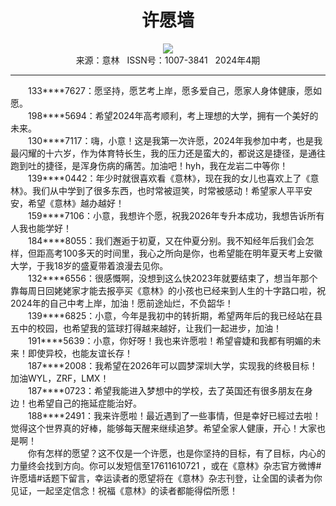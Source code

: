 # <center>许愿墙</center> 

<div align=center><img src="http://fslib.vip.qikan.cn/img.ashx?key=%d7%f7%d5%df%a3%ba"></div> 

<center>来源：意林   ISSN号：1007-3841   2024年4期</center> 


* * *


　　133\*\*\*\*7627：愿坚持，愿艺考上岸，愿多爱自己，愿家人身体健康，愿如愿。  
　　198\*\*\*\*5694：希望2024年高考顺利，考上理想的大学，拥有一个美好的未来。  
　　130\*\*\*\*7117：嗨，小意！这是我第一次许愿，2024年我参加中考，也是我最闪耀的十六岁，作为体育特长生，我的压力还是蛮大的，都说这是捷径，是通往跑到吐的捷径，是浑身伤病的痛苦。加油吧！hyh，我在龙岩二中等你！  
　　139\*\*\*\*0442：年少时就很喜欢看《意林》，现在我的女儿也喜欢上了《意林》。我们从中学到了很多东西，也时常被逗笑，时常被感动！希望家人平平安安，希望《意林》越办越好！  
　　159\*\*\*\*7106：小意，我想许个愿，祝我2026年专升本成功，我想告诉所有人我也能学好！  
　　184\*\*\*\*8055：我们邂逅于初夏，又在仲夏分别。我不知经年后我们会怎样，但距高考100多天的时间里，我心之所向是你，也希望能在明年夏天考上安徽大学，于我18岁的盛夏带着浪漫去见你。  
　　132\*\*\*\*6556：很感慨啊，没想到这么快2023年就要结束了，想当年那个靠每周日回姥姥家才能去报亭买《意林》的小孩也已经来到人生的十字路口啦，祝2024年的自己中考上岸，加油！愿前途灿烂，不负韶华！  
　　139\*\*\*\*6825：小意，今年是我初中的转折期，希望两年后的我已经站在县五中的校园，也希望我的篮球打得越来越好，让我们一起进步，加油！  
　　191\*\*\*\*5639：小意，你好呀！我也来许愿啦！希望睿婕和我都有明媚的未来！即使异校，也能友谊长存！  
　　187\*\*\*\*2008：我希望在2026年可以圆梦深圳大学，实现我的终极目标！加油WYL，ZRF，LMX！  
　　187\*\*\*\*0723：希望我能进入梦想中的学校，去了英国还有很多朋友在身边！也希望自己的拖延症能治好。  
　　188\*\*\*\*2491：我来许愿啦！最近遇到了一些事情，但是幸好已經过去啦！觉得这个世界真的好棒，能够每天醒来继续追梦。希望全家人健康，开心！大家也是啊！  
　　你有怎样的愿望？这不仅是一个许愿，也是你坚持的目标，有了目标，内心的力量终会找到方向。你可以发短信至17611610721 ，或在《意林》杂志官方微博#许愿墙#话题下留言，幸运读者的愿望将在《意林》杂志刊登，让全国的读者为你见证，一起坚定信念！祝福《意林》的读者都能得偿所愿！
